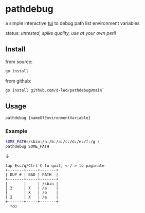 # pathdebug

a simple interactive [tui](https://en.wikipedia.org/wiki/Text-based_user_interface) to debug path list environment variables

status: *untested, spike quality, use at your own peril*

## Install

from source:

```bash
go install
```

from github:

```bash
go install github.com/d-led/pathdebug@main`
```

## Usage

```bash
pathdebug {nameOfEnvironmentVariable}
```

### Example

```bash
SOME_PATH=/sbin:/a:/b:/a:/c:/d:/e:/f:/g \
pathdebug SOME_PATH
```

&darr;

```text
tap Esc/q/Ctrl-C to quit, <-/-> to paginate
+-------+-----+-------+
| DUP # | BAD | PATH  |
+-------+-----+-------+
|       |     | /sbin |
| 2     | X   | /a    |
|       | X   | /b    |
| 2     | X   | /a    |
+-------+-----+-------+
  •○○
```
